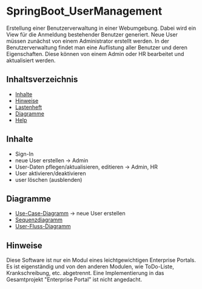 # SpringBoot_UserManagement
Erstellung einer Benutzerverwaltung in einer Webumgebung.
Dabei wird ein View für die Anmeldung bestehender Benutzer generiert.
Neue User müssen zunächst von einem Administrator erstellt werden.
In der Benutzerverwaltung findet man eine Auflistung aller Benutzer und deren Eigenschaften. Diese können von einem Admin oder HR bearbeitet und aktualisiert werden.

## Inhaltsverzeichnis

- [Inhalte](#Inhalte)
- [Hinweise](#Hinweise)
- [Lastenheft](LastenheftV1.pdf)
- [Diagramme](#Diagramme)
- [Help](auth/HELP.md)

## Inhalte
- Sign-In
- neue User erstellen -> Admin
- User-Daten pflegen/aktualisieren, editieren -> Admin, HR
- User aktivieren/deaktivieren
- user löschen (ausblenden)


## Diagramme
- [Use-Case-Diagramm](Diagramme/UseCase-Diagramm.drawio) -> neue User erstellen
- [Sequenzdiagramm](Diagramme/Sequenzdiagramm.drawio)
- [User-Fluss-Diagramm](Diagramme/Userflowchart)


## Hinweise

Diese Software ist nur ein Modul eines leichtgewichtigen Enterprise Portals.
Es ist eigenständig und von den anderen Modulen, wie ToDo-Liste, Krankschreibung, etc. abgetrennt.
Eine Implementierung in das Gesamtprojekt "Enterprise Portal" ist nicht angedacht.
